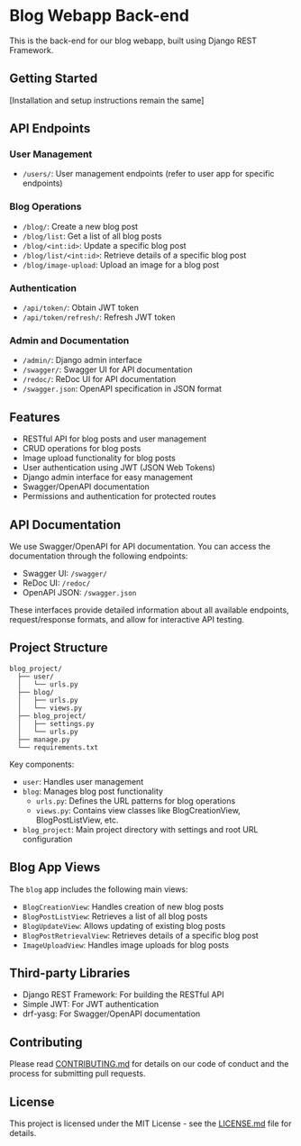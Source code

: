 # Blog Webapp Back-end

This is the back-end for our blog webapp, built using Django REST Framework.

## Getting Started

[Installation and setup instructions remain the same]

## API Endpoints

### User Management
- `/users/`: User management endpoints (refer to user app for specific endpoints)

### Blog Operations
- `/blog/`: Create a new blog post
- `/blog/list`: Get a list of all blog posts
- `/blog/<int:id>`: Update a specific blog post
- `/blog/list/<int:id>`: Retrieve details of a specific blog post
- `/blog/image-upload`: Upload an image for a blog post

### Authentication
- `/api/token/`: Obtain JWT token
- `/api/token/refresh/`: Refresh JWT token

### Admin and Documentation
- `/admin/`: Django admin interface
- `/swagger/`: Swagger UI for API documentation
- `/redoc/`: ReDoc UI for API documentation
- `/swagger.json`: OpenAPI specification in JSON format

## Features

- RESTful API for blog posts and user management
- CRUD operations for blog posts
- Image upload functionality for blog posts
- User authentication using JWT (JSON Web Tokens)
- Django admin interface for easy management
- Swagger/OpenAPI documentation
- Permissions and authentication for protected routes

## API Documentation

We use Swagger/OpenAPI for API documentation. You can access the documentation through the following endpoints:

- Swagger UI: `/swagger/`
- ReDoc UI: `/redoc/`
- OpenAPI JSON: `/swagger.json`

These interfaces provide detailed information about all available endpoints, request/response formats, and allow for interactive API testing.

## Project Structure

```
blog_project/
  ├── user/
  │   └── urls.py
  ├── blog/
  │   ├── urls.py
  │   └── views.py
  ├── blog_project/
  │   ├── settings.py
  │   └── urls.py
  ├── manage.py
  └── requirements.txt
```

Key components:
- `user`: Handles user management
- `blog`: Manages blog post functionality
  - `urls.py`: Defines the URL patterns for blog operations
  - `views.py`: Contains view classes like BlogCreationView, BlogPostListView, etc.
- `blog_project`: Main project directory with settings and root URL configuration

## Blog App Views

The `blog` app includes the following main views:
- `BlogCreationView`: Handles creation of new blog posts
- `BlogPostListView`: Retrieves a list of all blog posts
- `BlogUpdateView`: Allows updating of existing blog posts
- `BlogPostRetrievalView`: Retrieves details of a specific blog post
- `ImageUploadView`: Handles image uploads for blog posts

## Third-party Libraries

- Django REST Framework: For building the RESTful API
- Simple JWT: For JWT authentication
- drf-yasg: For Swagger/OpenAPI documentation

## Contributing

Please read [CONTRIBUTING.md](CONTRIBUTING.md) for details on our code of conduct and the process for submitting pull requests.

## License

This project is licensed under the MIT License - see the [LICENSE.md](LICENSE.md) file for details.